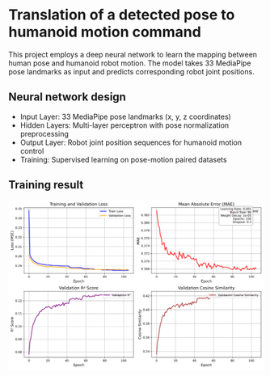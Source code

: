# Translation of a detected pose to humanoid motion command​
This project employs a deep neural network to learn the mapping between human pose and humanoid robot motion. The model takes 33 MediaPipe pose landmarks as input and predicts corresponding robot joint positions.

## Neural network design
- Input Layer: 33 MediaPipe pose landmarks (x, y, z coordinates)
- Hidden Layers: Multi-layer perceptron with pose normalization preprocessing
- Output Layer: Robot joint position sequences for humanoid motion control
- Training: Supervised learning on pose-motion paired datasets

## Training result
![Loss plot](../resources/loss_plot_op_posenorm.jpg)
